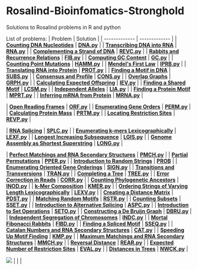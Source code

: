 # Rosalind-Bioinfomatics-Stronghold
Solutions to Rosalind problems in R and python

List of problems:
| Problem | Solution |
| ------------- | ------------- |
| **[Counting DNA Nucleotides](https://rosalind.info/problems/dna/)**  | **[DNA.py](https://github.com/azizalazfar/Rosalind-Problems/blob/main/Python/DNA.py)**  |
| **[Transcribing DNA into RNA](https://rosalind.info/problems/rna/)**  | **[RNA.py]()** |
| **[Complementing a Strand of DNA](https://rosalind.info/problems/revc/)**  | **[REVC.py]()**  |
| **[Rabbits and Recurrence Relations](https://rosalind.info/problems/fib/)**  | **[FIB.py]()**  |
| **[	Computing GC Content](https://rosalind.info/problems/gc/)**  | **[GC.py]()**  |
| **[	Counting Point Mutations](https://rosalind.info/problems/hamm/)**  | **[HAMM.py]()**  |
| **[Mendel's First Law](https://rosalind.info/problems/iprb/)**  | **[IPRB.py]()**  |
| **[	Translating RNA into Protein](https://rosalind.info/problems/prot/)**  | **[PROT.py]()**  |
| **[Finding a Motif in DNA](https://rosalind.info/problems/subs/)**  | **[SUBS.py]()**  |
| **[Consensus and Profile](https://rosalind.info/problems/cons/)**  | **[CONS.py]()**  |
| **[	Overlap Graphs](https://rosalind.info/problems/grph/)**  | **[GRPH.py]()**  |
| **[Calculating Expected Offspring](https://rosalind.info/problems/iev/)**  | **[IEV.py]()**  |
| **[	Finding a Shared Motif](https://rosalind.info/problems/lcsm/)**  | **[LCSM.py]()**  |
| **[	Independent Alleles](https://rosalind.info/problems/lia/)**  | **[LIA.py]()**  |
| **[	Finding a Protein Motif](https://rosalind.info/problems/mprt/)**  | **[MPRT.py]()**  |
| **[	Inferring mRNA from Protein](https://rosalind.info/problems/mrna/)**  | **[MRNA.py]()**  |

| **[	Open Reading Frames](https://rosalind.info/problems/orf/)**  | **[ORF.py]()**  |
| **[	Enumerating Gene Orders](https://rosalind.info/problems/perm/)**  | **[PERM.py]()**  |
| **[	Calculating Protein Mass](https://rosalind.info/problems/prtm/)**  | **[PRTM.py]()**  |
| **[	Locating Restriction Sites](https://rosalind.info/problems/revp/)**  | **[REVP.py]()**  |

| **[	RNA Splicing](https://rosalind.info/problems/splc/)**  | **[SPLC.py]()**  |
| **[	Enumerating k-mers Lexicographically](https://rosalind.info/problems/lexf/)**  | **[LEXF.py]()**  |
| **[	Longest Increasing Subsequence](https://rosalind.info/problems/lgis/)**  | **[LGIS.py]()**  |
| **[	Genome Assembly as Shortest Superstring](https://rosalind.info/problems/long/)**  | **[LONG.py]()**  |

| **[	Perfect Matchings and RNA Secondary Structures](https://rosalind.info/problems/pmch/)**  | **[PMCH.py]()**  |
| **[	Partial Permutations](https://rosalind.info/problems/pper/)**  | **[PPER.py]()**  |
| **[Introduction to Random Strings](https://rosalind.info/problems/prob/)**  | **[PROB]()**  |
| **[	Enumerating Oriented Gene Orderings](https://rosalind.info/problems/sign/)**  | **[SIGN.py]()**  |
| **[Transitions and Transversions](https://rosalind.info/problems/tran/)**  | **[TRAN.py]()**  |
| **[	Completing a Tree](https://rosalind.info/problems/tree/)**  | **[TREE.py]()**  |
| **[	Error Correction in Reads](https://rosalind.info/problems/corr/)**  | **[CORR.py]()**  |
| **[	Counting Phylogenetic Ancestors](https://rosalind.info/problems/inod/)**  | **[INOD.py]()**  |
| **[k-Mer Composition](https://rosalind.info/problems/kmer/)**  | **[KMER.py]()**  |
| **[	Ordering Strings of Varying Length Lexicographically](https://rosalind.info/problems/lexv/)**  | **[LEXV.py]()**  |
| **[	Creating a Distance Matrix](https://rosalind.info/problems/pdst/)**  | **[PDST.py]()**  |
| **[Matching Random Motifs](https://rosalind.info/problems/rstr/)**  | **[RSTR.py]()**  |
| **[	Counting Subsets](https://rosalind.info/problems/sset/)**  | **[SSET.py]()**  |
| **[	Introduction to Alternative Splicing](https://rosalind.info/problems/aspc/)**  | **[ASPC.py]()**  |
| **[	Introduction to Set Operations](https://rosalind.info/problems/seto/)**  | **[SETO.py]()**  |
| **[	Constructing a De Bruijn Graph](https://rosalind.info/problems/dbru/)**  | **[DBRU.py]()**  |
| **[	Independent Segregation of Chromosomes](https://rosalind.info/problems/indc/)**  | **[INDC.py]()**  |
| **[	Mortal Fibonacci Rabbits](https://rosalind.info/problems/fibd/)**  | **[FIBD.py]()**  |
| **[Finding a Spliced Motif](https://rosalind.info/problems/sseq/)**  | **[SSEQ.py]()**  |
| **[	Catalan Numbers and RNA Secondary Structures](https://rosalind.info/problems/cat/)**  | **[CAT.py]()**  |
| **[	Speeding Up Motif Finding](https://rosalind.info/problems/kmp/)**  | **[KMP.py]()**  |
| **[Maximum Matchings and RNA Secondary Structures](https://rosalind.info/problems/mmch/)**  | **[MMCH.py]()**  |
| **[Reversal Distance](https://rosalind.info/problems/rear/)**  | **[REAR.py]()**  |
| **[	Expected Number of Restriction Sites](https://rosalind.info/problems/eval/)**  | **[EVAL.py]()**  |
| **[Distances in Trees](https://rosalind.info/problems/nwck/)**  | **[NWCK.py]()**  |






![](https://komarev.com/ghpvc/?username=azizalazfar)
| **[]()**  | **[]()**  |
